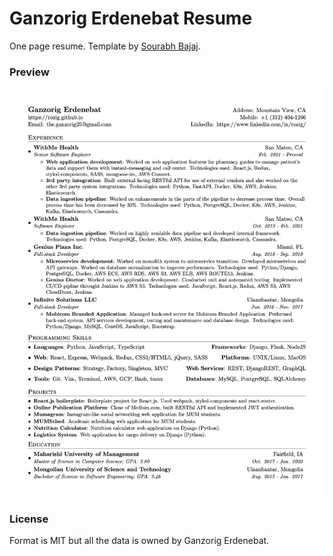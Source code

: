 Ganzorig Erdenebat Resume
=========================

One page resume. Template by [Sourabh Bajaj](https://github.com/sb2nov).

### Preview
![Resume Screenshot](/resume_preview.png)

### License
Format is MIT but all the data is owned by Ganzorig Erdenebat.
